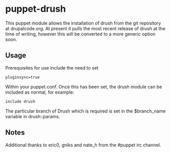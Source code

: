 # puppet-drush

This puppet module allows the installation of drush from the git repository at drupalcode.org. At present it pulls the most recent release of drush at the time of writing, however this will be converted to a more generic option soon.

## Usage

Prerequisites for use include the need to set

    pluginsync=true

Within your puppet.conf. Once this has been set, the drush module can be included as normal, for example:

    include drush

The particular branch of Drush which is required is set in the $branch_name variable in drush::params.

## Notes

Additional thanks to eric0, gniks and nate_h from the #puppet irc channel.
